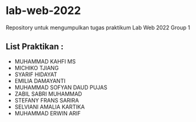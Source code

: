 # lab-web-2022
Repository untuk mengumpulkan tugas praktikum Lab Web 2022 Group 1

## List Praktikan :
- MUHAMMAD KAHFI MS
- MICHIKO TJIANG
- SYARIF HIDAYAT
- EMILIA DAMAYANTI
- MUHAMMAD SOFYAN DAUD PUJAS
- ZABIL SABRI MUHAMMAD
- STEFANY FRANS SARIRA
- SELVIANI AMALIA KARTIKA
- MUHAMMAD ERWIN ARIF

